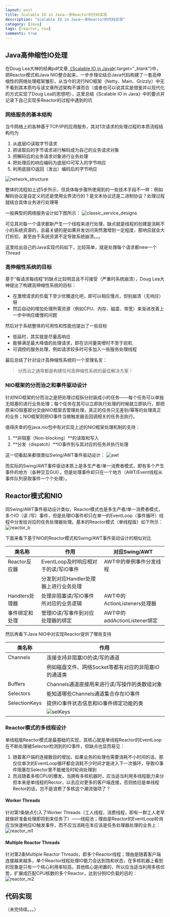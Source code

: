 ```yaml
---
layout: post
title: Scalable IO in Java——多Reactor的代码实现
description: "Scalable IO in Java——多Reactor的代码实现"
category: [Java]
tags: [reactor, nio]
comments: true
---
```


## Java高伸缩性IO处理
在Doug Lea大神的经典pdf文章[《Scalable IO in Java》](http://gee.cs.oswego.edu/dl/cpjslides/nio.pdf){:target="_blank"}中，把Reactor模式和Java NIO整合起来，一步步理论结合Java代码构建了一套高伸缩性的网络处理框架雏形，从当今的流行NIO框架（Netty、Main、Grizzly）中无不看到其本质均与该文章所述架构不谋而合（或者也可以说其实是借鉴并以现代化的方式实现了Doug Lea的思想吧），这里总结《Scalable IO in Java》中的要点并记录下自己实现多Reactor的过程中遇到的坑

### 网络服务的基本结构
当今网络上的各种基于TCP/IP的应用服务，其对1次请求的处理过程的本质流程结构均为

1. 从底层IO读取字节请求
2. 把读取后的字节请求进行解码成为自己的业务请求对象
3. 把解码后的业务请求对象进行业务处理
4. 把处理后的响应编码为底层IO可写入的字节响应
5. 利用底层IO返回（发出）编码后的字节响应

![network_structure](http://cejdh.img47.wal8.com/img47/533449_20151202165458/14508614065.png)

整体的流程如上述5步所示，但具体每步骤所使用到的一些技术手段不一样：例如解码协议是自定义的还是使用业界流行的？是文本协议还是二进制协议？处理过程就结合具体业务进行处理等

一般典型的网络服务设计如下图所示：
![classic_service_designs](http://cejdh.img46.wal8.com/img46/533449_20151202165458/144932454766.png)

可见其对每一个请求都新产生一个线程来进行处理，缺点就是线程的创建是消耗不小的系统资源的，且最关键的是如果并发访问突然激增到一定程度，那响应就会大打折扣，甚至由于系统资源不足导致系统崩溃。。。

这里给出自己的Java实现代码如下，比较简单，就是处理每个请求都new一个Thread

### 高伸缩性系统的目标
基于“每请求每线程”的缺点比较明显且不可接受（严重时系统崩溃），Doug Lea大神提出了构建高伸缩性系统的目标：

* 在激增请求的负载下至少优雅退化吧，即可以相应慢点，但别崩溃（无响应）呀
* 然后自动的增加处理所需资源（例如CPU、内存、磁盘、带宽）来渐进改善上一步中响应缓慢的问题

然后对于系统整体的可用性和性能也提出了一些目标

* 低延时，其实就是尽量高响应
* 能够满足最大峰值的处理请求，即在访问量突增时不至于宕机
* 可调控的服务处理，例如请求较多时可多加入一些服务处理线程

最后总结了针对设计高伸缩性系统的一个至理名言：
> 分而治之通常都是构建任何高伸缩性系统的最佳解决方案！

### NIO框架的分而治之和事件驱动设计
针对NIO框架的分而治之是把处理过程拆分封装成小的任务——每个任务可以单独无阻塞的进行业务处理；每个任务在其可以立即执行处理的时候就立即执行，即把原来IO阻塞部分交由NIO框架去管理处理，真正的任务只无差别/幂等的处理真正的业务；NIO框架则把IO事件当做触发器去回调相关的任务去执行。

值得庆幸的在java.nio包中有对实现上述的NIO框架处理机制的支持：

1. **非阻塞（Non-blocking）**的读取和写入
2. **分发（dispatch）**IO事件到与其对应的任务并执行处理

这一切看起来都很类似Swing/AWT事件驱动设计：
![awt](http://cejdh.img47.wal8.com/img47/533449_20151202165458/145085344568.png)

而实际的Swing/AWT事件驱动本质上是多生产者/单一消费者模式，即有多个产生事件的地方（各种交互GUI），但是处理事件却只在一个地方（AWT/Event线程从事件队列获取事件一个个处理）。

## Reactor模式和NIO
同Swing/AWT事件驱动设计类似，Reactor模式也是多生产者/单一消费者模式，多个IO（读 /写）事件，但是处理IO事件却只在单一的EventLoop（事件循环）线程中分发给对应的任务处理器处理。基本的Reactor模式（单线程版）如下所示：
![reactor_b](http://cejdh.img47.wal8.com/img47/533449_20151202165458/145085907164.png)

下面来看下基于NIO的Reactor模式和Swing/AWT事件驱动设计的相似对比

| 类名称         | 作用                               | 对应Swing/AWT  |
| ------------- | --------------------------------- | --------------------------- |
| Reactor反应器  | EventLoop及时响应相对于的读/写IO事件 | AWT中的单例事件分发线程        |
|               | 分发到对应Handler处理器上进行业务处理 |                             |
| Handlers处理器 | 处理非阻塞读/写IO事件所对应的业务逻辑 | AWT中的ActionListeners处理器  |
| 事件绑定和处理  | 管理IO读/写事件到对应处理器的绑定     | AWT中的addActionListener绑定 |

然后再看下Java NIO中对实现Reactor提供了哪些支持

| 类名称         | 作用                                            |
| ------------- | ----------------------------------------------- |
| Channels      | 连接支持非阻塞IO的读/写的通道                      |
|               | 例如磁盘文件、网络Socket等都有对应的非阻塞IO的通道类  |
| Buffers       | Channels通道直接用来进行读/写操作的类数组对象        |
| Selectors     | 能知道哪些Channels通道集合存在IO事件               |
| SelectionKeys | 提供IO事件状态信息和IO事件绑定功能的类              |
|               | ![selKeys](http://cejdh.img47.wal8.com/img47/533449_20151202165458/145086171935.png)              |


### Reactor模式的多线程设计
单线程版Reactor模式是最基础的实现，其核心就是单线程Reactor的EventLoop在不断处理被Selector检测到的IO事件，但缺点也显而易见：

1. 随着客户端的连接数目的增加，如果业务的处理也需要消耗不小时间的话，那仅仅单次的EventLoop循环都会消耗不少时间才能进入下一次循环，导致IO事件阻塞在Selector里不能被及时轮询处理到
2. 而且随着多核CPU的爆发，当拥有多核机器时，应当适当利用多线程能力来分担本来是单线程的Rector，以去应对更多的客户端连接，否则依旧是单线程Rector的话，岂不是浪费了多核这个潮流强项了？

#### Worker Threads
针对第1条缺点引入了Worker Threads（工人线程，消费线程，即有一群工人老早就做好准备处理即将到来任务了）——线程池；理由是Reactor的EventLoop轮询应当快速响应IO触发事件，而不应当消耗在本应该是任务处理器处理的业务上：
![reactor_m1](http://cejdh.img47.wal8.com/img47/533449_20151202165458/145085907171.png)

#### Multiple Reactor Threads
针对第2条Multiple Reactor Threads，即多个Reactor线程；理由是随着客户端连接越来越多，单个Reactor线程处理IO能力会达到饱和状态，在多核机器上看到的现象是只有一个核心利用率较高，其他核心是闲置的，所以应当适当利用多核优势，扩展成匹配CPU核数的多个Reactor，达到分担IO负载的目的：
![reactor_m2](http://cejdh.img47.wal8.com/img47/533449_20151202165458/145085907177.png)


## 代码实现

（未完待续。。。）